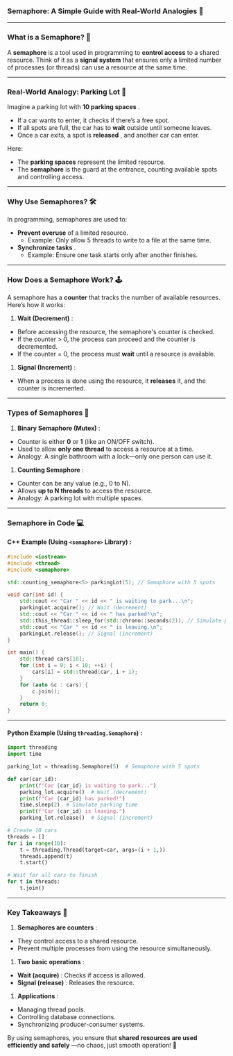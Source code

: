 ### **Semaphore: A Simple Guide with Real-World Analogies** 🚦

---

### **What is a Semaphore?** 🤔

A **semaphore** is a tool used in programming to **control access** to a shared resource. Think of it as a **signal system** that ensures only a limited number of processes (or threads) can use a resource at the same time.

---

### **Real-World Analogy: Parking Lot 🚗**

Imagine a parking lot with  **10 parking spaces** .

* If a car wants to enter, it checks if there’s a free spot.
* If all spots are full, the car has to **wait** outside until someone leaves.
* Once a car exits, a spot is  **released** , and another car can enter.

Here:

* The **parking spaces** represent the limited resource.
* The **semaphore** is the guard at the entrance, counting available spots and controlling access.

---

### **Why Use Semaphores?** 🛠️

In programming, semaphores are used to:

* **Prevent overuse** of a limited resource.
  * Example: Only allow 5 threads to write to a file at the same time.
* **Synchronize tasks** .
  * Example: Ensure one task starts only after another finishes.

---

### **How Does a Semaphore Work?** 🕹️

A semaphore has a **counter** that tracks the number of available resources. Here’s how it works:

1. **Wait (Decrement)** :

* Before accessing the resource, the semaphore's counter is checked.
* If the counter > 0, the process can proceed and the counter is decremented.
* If the counter = 0, the process must **wait** until a resource is available.

1. **Signal (Increment)** :

* When a process is done using the resource, it **releases** it, and the counter is incremented.

---

### **Types of Semaphores** 🧵

1. **Binary Semaphore (Mutex)** :

* Counter is either **0** or **1** (like an ON/OFF switch).
* Used to allow **only one thread** to access a resource at a time.
* Analogy: A single bathroom with a lock—only one person can use it.

1. **Counting Semaphore** :

* Counter can be any value (e.g., 0 to N).
* Allows **up to N threads** to access the resource.
* Analogy: A parking lot with multiple spaces.

---

### **Semaphore in Code** 💻

#### **C++ Example (Using `<semaphore>` Library)** :

```cpp
#include <iostream>
#include <thread>
#include <semaphore>

std::counting_semaphore<5> parkingLot(5); // Semaphore with 5 spots

void car(int id) {
    std::cout << "Car " << id << " is waiting to park...\n";
    parkingLot.acquire(); // Wait (decrement)
    std::cout << "Car " << id << " has parked!\n";
    std::this_thread::sleep_for(std::chrono::seconds(2)); // Simulate parking time
    std::cout << "Car " << id << " is leaving.\n";
    parkingLot.release(); // Signal (increment)
}

int main() {
    std::thread cars[10];
    for (int i = 0; i < 10; ++i) {
        cars[i] = std::thread(car, i + 1);
    }
    for (auto &c : cars) {
        c.join();
    }
    return 0;
}
```

---

#### **Python Example (Using `threading.Semaphore`)** :

```python
import threading
import time

parking_lot = threading.Semaphore(5)  # Semaphore with 5 spots

def car(car_id):
    print(f"Car {car_id} is waiting to park...")
    parking_lot.acquire()  # Wait (decrement)
    print(f"Car {car_id} has parked!")
    time.sleep(2)  # Simulate parking time
    print(f"Car {car_id} is leaving.")
    parking_lot.release()  # Signal (increment)

# Create 10 cars
threads = []
for i in range(10):
    t = threading.Thread(target=car, args=(i + 1,))
    threads.append(t)
    t.start()

# Wait for all cars to finish
for t in threads:
    t.join()
```

---

### **Key Takeaways** 📝

1. **Semaphores are counters** :

* They control access to a shared resource.
* Prevent multiple processes from using the resource simultaneously.

1. **Two basic operations** :

* **Wait (acquire)** : Checks if access is allowed.
* **Signal (release)** : Releases the resource.

1. **Applications** :

* Managing thread pools.
* Controlling database connections.
* Synchronizing producer-consumer systems.

By using semaphores, you ensure that  **shared resources are used efficiently and safely** —no chaos, just smooth operation! 🚦
